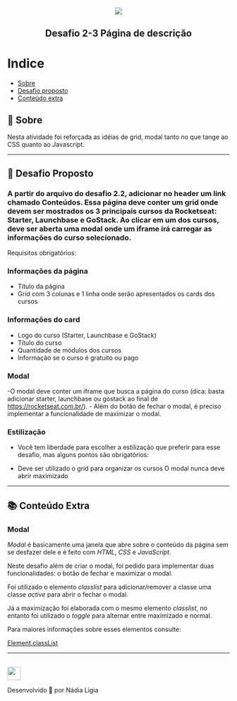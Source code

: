<h1 align="center">
    <img src="https://ik.imagekit.io/l7cwocexhc/LaunchBase_kzLdte5vZ.png">
</h1>

<h2 align="center">
  Desafio 2-3 Página de descrição
</h2>

# Indice

- [Sobre](#🔖-sobre)
- [Desafio proposto](#🚀-desafio-proposto)
- [Conteúdo extra](#📚-conteúdo-extra)


## 🔖 Sobre

Nesta atividade foi reforçada as idéias de grid, modal tanto no que tange ao CSS quanto ao Javascript.

---

## 🚀 Desafio Proposto

<h3>
    A partir do arquivo do desafio 2.2, adicionar no header um link chamado Conteúdos. Essa página deve conter um grid onde devem ser mostrados os 3 principais cursos da Rocketseat: Starter, Launchbase e GoStack. Ao clicar em um dos cursos, deve ser aberta uma modal onde um iframe irá carregar as informações do curso selecionado.
</h3>

<p>
    Requisitos obrigatórios:
</p>

### Informações da página
- Título da página
- Grid com 3 colunas e 1 linha onde serão apresentados os cards dos cursos

### Informações do card
- Logo do curso (Starter, Launchbase e GoStack)
- Título do curso
- Quantidade de módulos dos cursos
- Informação se o curso é gratuito ou pago

### Modal
-O modal deve conter um iframe que busca a página do curso (dica: basta adicionar starter, launchbase ou gostack ao final de https://rocketseat.com.br/). - Além do botão de fechar o modal, é preciso implementar a funcionalidade de maximizar o modal.

### Estilização
- Você tem liberdade para escolher a estilização que preferir para esse desafio, mas alguns pontos são obrigatórios:

- Deve ser utilizado o grid para organizar os cursos
O modal nunca deve abrir maximizado

---

## 📚 Conteúdo Extra

### Modal

*Modal* é basicamente uma janela que abre sobre o conteúdo da página sem se desfazer dele e é feito com *HTML*, *CSS* e *JavaScript*.

Neste desafio além de criar o modal, foi pedido para implementar duas funcionalidades: o botão de fechar e maximizar o modal.

Foi utilizado o elemento *classlist* para adicionar/remover a classe uma classe *active* para abrir o fechar o modal.

Já a maximização foi elaborada com o mesmo elemento *classlist*, no entanto foi utilizado o *toggle* para alternar entre maximizado e normal.

Para maiores informações sobre esses elementos consulte:

[Element.classList](https://developer.mozilla.org/pt-BR/docs/Web/API/Element/classList)

---
<br>


<a href="../Readme.md">
<img src="https://ik.imagekit.io/l7cwocexhc/iconfinder_agt_home_17821_M8bhUSrzv.ico" width="30">
</a>


Desenvolvido 💖 por Nádia Ligia
